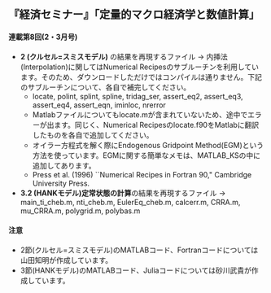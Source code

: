## 『経済セミナー』「定量的マクロ経済学と数値計算」

#### 連載第8回(2・3月号)

* **2 (クルセル=スミスモデル)** の結果を再現するファイル -> 内挿法(Interpolation)に関してはNumerical Recipesのサブルーチンを利用しています。そのため、ダウンロードしただけではコンパイルは通りません。下記のサブルーチンについて、各自で補完してください。
  * locate, polint, splint, spline, tridag_ser, assert_eq2, assert_eq3, assert_eq4, assert_eqn, iminloc, nrerror
  * Matlabファイルについてもlocate.mが含まれていないため、途中でエラーが出ます。同じく、Numerical Recipesのlocate.f90をMatlabに翻訳したものを各自で追加してください。
  * オイラー方程式を解く際にEndogenous Gridpoint Method(EGM)という方法を使っています。EGMに関する簡単なメモは、MATLAB_KSの中に追加してあります。
  * Press et al. (1996) ``Numerical Recipes in Fortran 90," Cambridge University Press.
* **3.2 (HANKモデル)定常状態の計算**の結果を再現するファイル -> main_ti_cheb.m, nti_cheb.m, EulerEq_cheb.m, calcerr.m, CRRA.m, mu_CRRA.m, polygrid.m, polybas.m

#### 注意
* 2節(クルセル=スミスモデル)のMATLABコード、Fortranコードについては山田知明が作成しています。
* 3節(HANKモデル)のMATLABコード、Juliaコードについては砂川武貴が作成しています。
<!--* 文字コードがUTF-8のため、一部の日本語がWindowsでは正しく表示されない可能性があります(to be fixed.)
#### 未完成
* Pythonコードはこれからアップ予定です。
